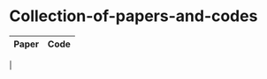 # Collection-of-papers-and-codes
|                 Paper                 |       Code       |
| --- | --- |
|
